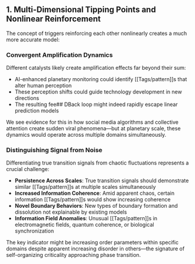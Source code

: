 ## 1. Multi-Dimensional Tipping Points and Nonlinear Reinforcement

The concept of triggers reinforcing each other nonlinearly creates a much more accurate model:

### Convergent Amplification Dynamics

Different catalysts likely create amplification effects far beyond their sum:

- AI-enhanced planetary monitoring could identify [[Tags/pattern]]s that alter human perception
- These perception shifts could guide technology development in new directions
- The resulting fee## DBack loop might indeed rapidly escape linear prediction models

We see evidence for this in how social media algorithms and collective attention create sudden viral phenomena—but at planetary scale, these dynamics would operate across multiple domains simultaneously.

### Distinguishing Signal from Noise

Differentiating true transition signals from chaotic fluctuations represents a crucial challenge:

- **Persistence Across Scales**: True transition signals should demonstrate similar [[Tags/pattern]]s at multiple scales simultaneously
- **Increased Information Coherence**: Amid apparent chaos, certain information [[Tags/pattern]]s would show increasing coherence
- **Novel Boundary Behaviors**: New types of boundary formation and dissolution not explainable by existing models
- **Information Field Anomalies**: Unusual [[Tags/pattern]]s in electromagnetic fields, quantum coherence, or biological synchronization

The key indicator might be increasing order parameters within specific domains despite apparent increasing disorder in others—the signature of self-organizing criticality approaching phase transition.